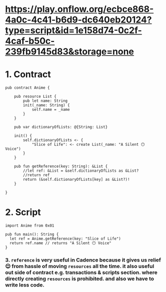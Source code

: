 # https://play.onflow.org/ecbce868-4a0c-4c41-b6d9-dc640eb20124?type=script&id=1e158d74-0c2f-4caf-b50c-239fb9145d83&storage=none
# 1. Contract
```cadence
pub contract Anime {

    pub resource List {
        pub let name: String
        init(_name: String) {
            self.name = _name
        }
    }

    pub var dictionaryOfLists: @{String: List}

    init() {
        self.dictionaryOfLists <- {
            "Slice of Life": <- create List(_name: "A Silent 😶 Voice")
        }
    }

    pub fun getReference(key: String): &List {
        //let ref: &List = &self.dictionaryOfLists as &List?
        //return ref
        return (&self.dictionaryOfLists[key] as &List?)!
    }

}
```
# 2. Script
```cadence
import Anime from 0x01

pub fun main(): String {
  let ref = Anime.getReference(key: "Slice of Life")
  return ref.name // returns "A Silent 😶 Voice"
}
```
### 3. `reference` is very useful in Cadence because it gives us relief 😌 from hassle of moving `resources` all the time. it also useful out side of contract e.g. transactions & scripts section. where directly creating `resources` is prohibited. and also we have to write less code.
